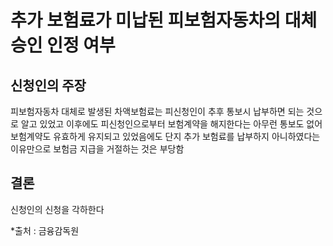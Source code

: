 # 추가 보험료가 미납된 피보험자동차의 대체승인 인정 여부

## 신청인의 주장

피보험자동차 대체로 발생된 차액보험료는 피신청인이 추후 통보시 납부하면 되는 것으로 알고 있었고 이후에도 피신청인으로부터 보험계약을 해지한다는 아무런 통보도 없어 보험계약도 유효하게 유지되고 있었음에도 단지 추가 보험료를 납부하지 아니하였다는 이유만으로 보험금 지급을 거절하는 것은 부당함


## 결론
신청인의 신청을 각하한다


*출처 : 금융감독원